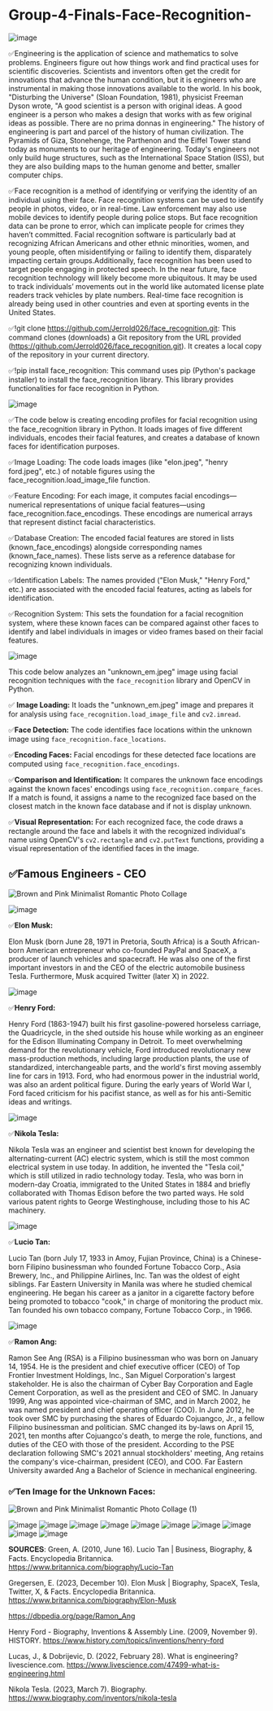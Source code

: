 # Group-4-Finals-Face-Recognition-
![image](https://github.com/Jerrold026/face_recognition/assets/143669000/551837e7-42b2-4aaa-8715-ffb90178df97)



✅Engineering is the application of science and mathematics to solve problems. Engineers figure out how things work and find practical uses for scientific discoveries. Scientists and inventors often get the credit for innovations that advance the human condition, but it is engineers who are instrumental in making those innovations available to the world.
In his book, "Disturbing the Universe" (Sloan Foundation, 1981), physicist Freeman Dyson wrote, "A good scientist is a person with original ideas. A good engineer is a person who makes a design that works with as few original ideas as possible. There are no prima donnas in engineering."
The history of engineering is part and parcel of the history of human civilization. The Pyramids of Giza, Stonehenge, the Parthenon and the Eiffel Tower stand today as monuments to our heritage of engineering. Today's engineers not only build huge structures, such as the International Space Station (ISS), but they are also building maps to the human genome and better, smaller computer chips.



✅Face recognition is a method of identifying or verifying the identity of an individual using their face. Face recognition systems can be used to identify people in photos, video, or in real-time. Law enforcement may also use mobile devices to identify people during police stops. But face recognition data can be prone to error, which can implicate people for crimes they haven’t committed. Facial recognition software is particularly bad at recognizing African Americans and other ethnic minorities, women, and young people, often misidentifying or failing to identify them, disparately impacting certain groups.Additionally, face recognition has been used to target people engaging in protected speech. In the near future, face recognition technology will likely become more ubiquitous. It may be used to track individuals’ movements out in the world like automated license plate readers track vehicles by plate numbers. Real-time face recognition is already being used in other countries and even at sporting events in the United States. 


✅!git clone https://github.com/Jerrold026/face_recognition.git:
This command clones (downloads) a Git repository from the URL provided (https://github.com/Jerrold026/face_recognition.git). It creates a local copy of the repository in your current directory.

✅!pip install face_recognition:
This command uses pip (Python's package installer) to install the face_recognition library. This library provides functionalities for face recognition in Python.

![image](https://github.com/Jerrold026/face_recognition/assets/143669000/e62889e4-86c2-4697-90f0-1a49d62b9c5b)


✅The code below is creating encoding profiles for facial recognition using the face_recognition library in Python. It loads images of five different individuals, encodes their facial features, and creates a database of known faces for identification purposes.

✅Image Loading: The code loads images (like "elon.jpeg", "henry ford.jpeg", etc.) of notable figures using the face_recognition.load_image_file function.

✅Feature Encoding: For each image, it computes facial encodings—numerical representations of unique facial features—using face_recognition.face_encodings. These encodings are numerical arrays that represent distinct facial characteristics.

✅Database Creation: The encoded facial features are stored in lists (known_face_encodings) alongside corresponding names (known_face_names). These lists serve as a reference database for recognizing known individuals.

✅Identification Labels: The names provided ("Elon Musk," "Henry Ford," etc.) are associated with the encoded facial features, acting as labels for identification.

✅Recognition System: This sets the foundation for a facial recognition system, where these known faces can be compared against other faces to identify and label individuals in images or video frames based on their facial features.

![image](https://github.com/Jerrold026/face_recognition/assets/143669000/e44cba60-5c86-46d1-a81a-f7d36c2d6a3c)





This code below analyzes an "unknown_em.jpeg" image using facial recognition techniques with the `face_recognition` library and OpenCV in Python.

✅ **Image Loading:** It loads the "unknown_em.jpeg" image and prepares it for analysis using `face_recognition.load_image_file` and `cv2.imread`.

✅**Face Detection:** The code identifies face locations within the unknown image using `face_recognition.face_locations`.

✅**Encoding Faces:** Facial encodings for these detected face locations are computed using `face_recognition.face_encodings`.

✅**Comparison and Identification:** It compares the unknown face encodings against the known faces' encodings using `face_recognition.compare_faces`. If a match is found, it assigns a name to the recognized face based on the closest match in the known face database and if not is display unknown. 

✅**Visual Representation:** For each recognized face, the code draws a rectangle around the face and labels it with the recognized individual's name using OpenCV's `cv2.rectangle` and `cv2.putText` functions, providing a visual representation of the identified faces in the image.

 ## ✅Famous Engineers - CEO

 ![Brown and Pink Minimalist Romantic Photo Collage](https://github.com/Jerrold026/face_recognition/assets/143669000/de8a5e96-dbec-4b9f-af46-387fac0530fa)

![image](https://github.com/Jerrold026/face_recognition/assets/143669000/a7ec9aa9-35da-424f-8efe-d6073f692dbc)

                            
✅**Elon Musk:**

Elon Musk (born June 28, 1971 in Pretoria, South Africa) is a South African-born American entrepreneur who co-founded PayPal and SpaceX, a producer of launch vehicles and spacecraft. He was also one of the first important investors in and the CEO of the electric automobile business Tesla. Furthermore, Musk acquired Twitter (later X) in 2022.

![image](https://github.com/Jerrold026/face_recognition/assets/143669000/81f756ae-7449-4c7c-ba8f-37fa4d39e69d)


✅**Henry Ford:**

Henry Ford (1863-1947) built his first gasoline-powered horseless carriage, the Quadricycle, in the shed outside his house while working as an engineer for the Edison Illuminating Company in Detroit. To meet overwhelming demand for the revolutionary vehicle, Ford introduced revolutionary new mass-production methods, including large production plants, the use of standardized, interchangeable parts, and the world's first moving assembly line for cars in 1913. Ford, who had enormous power in the industrial world, was also an ardent political figure. During the early years of World War I, Ford faced criticism for his pacifist stance, as well as for his anti-Semitic ideas and writings.

![image](https://github.com/Jerrold026/face_recognition/assets/143669000/5fea8753-d813-452c-8fb3-680479ee948b)


✅**Nikola Tesla:**

Nikola Tesla was an engineer and scientist best known for developing the alternating-current (AC) electric system, which is still the most common electrical system in use today. In addition, he invented the "Tesla coil," which is still utilized in radio technology today. Tesla, who was born in modern-day Croatia, immigrated to the United States in 1884 and briefly collaborated with Thomas Edison before the two parted ways. He sold various patent rights to George Westinghouse, including those to his AC machinery.

![image](https://github.com/Jerrold026/face_recognition/assets/143669000/5efe1fdd-b695-40ba-a445-2c5836c16468)

✅**Lucio Tan:**

Lucio Tan (born July 17, 1933 in Amoy, Fujian Province, China) is a Chinese-born Filipino businessman who founded Fortune Tobacco Corp., Asia Brewery, Inc., and Philippine Airlines, Inc. Tan was the oldest of eight siblings. Far Eastern University in Manila was where he studied chemical engineering. He began his career as a janitor in a cigarette factory before being promoted to tobacco "cook," in charge of monitoring the product mix. Tan founded his own tobacco company, Fortune Tobacco Corp., in 1966.

![image](https://github.com/Jerrold026/face_recognition/assets/143669000/36a7c121-843d-461c-a03b-9f69d64c5a31)



✅**Ramon Ang:**

Ramon See Ang (RSA) is a Filipino businessman who was born on January 14, 1954. He is the president and chief executive officer (CEO) of Top Frontier Investment Holdings, Inc., San Miguel Corporation's largest stakeholder. He is also the chairman of Cyber Bay Corporation and Eagle Cement Corporation, as well as the president and CEO of SMC. In January 1999, Ang was appointed vice-chairman of SMC, and in March 2002, he was named president and chief operating officer (COO). In June 2012, he took over SMC by purchasing the shares of Eduardo Cojuangco, Jr., a fellow Filipino businessman and politician. SMC changed its by-laws on April 15, 2021, ten months after Cojuangco's death, to merge the role, functions, and duties of the CEO with those of the president. According to the PSE declaration following SMC's 2021 annual stockholders' meeting, Ang retains the company's vice-chairman, president (CEO), and COO. Far Eastern University awarded Ang a Bachelor of Science in mechanical engineering.



### ✅**Ten Image for the Unknown Faces:**
![Brown and Pink Minimalist Romantic Photo Collage (1)](https://github.com/Jerrold026/face_recognition/assets/143669000/1444f61b-0720-4696-bc84-60e135bf4909)

![image](https://github.com/Jerrold026/face_recognition/assets/143669000/853938dc-3d95-40b4-a14e-157ca816392d)
![image](https://github.com/Jerrold026/face_recognition/assets/143669000/87c7744e-ee20-46da-bf17-fb7a9451d436)
![image](https://github.com/Jerrold026/face_recognition/assets/143669000/03a35374-96d7-4502-8a6c-ecf08a310c22)
![image](https://github.com/Jerrold026/face_recognition/assets/143669000/b67d219d-3d8d-4d1f-9115-ca252be79505)
![image](https://github.com/Jerrold026/face_recognition/assets/143669000/32dfcc90-5609-4e9a-b9b9-6a9dc3daf072)
![image](https://github.com/Jerrold026/face_recognition/assets/143669000/cbee03ad-ea67-49f8-941d-e4d8f40d3b13)
![image](https://github.com/Jerrold026/face_recognition/assets/143669000/0bbb0357-9c47-4c52-9026-7dcb2f7a3f2a)
![image](https://github.com/Jerrold026/face_recognition/assets/143669000/a2d65dcb-9337-45d0-ad59-0f78b6ebe154)
![image](https://github.com/Jerrold026/face_recognition/assets/143669000/43fab63e-596d-435d-8d3d-8c4ad16157da)
![image](https://github.com/Jerrold026/face_recognition/assets/143669000/4353b19b-cae4-4049-af6a-e518fa6c17ec)


𝐒𝐎𝐔𝐑𝐂𝐄𝐒:
Green, A. (2010, June 16). Lucio Tan | Business, Biography, & Facts. Encyclopedia Britannica. https://www.britannica.com/biography/Lucio-Tan

Gregersen, E. (2023, December 10). Elon Musk | Biography, SpaceX, Tesla, Twitter, X, & Facts. Encyclopedia Britannica. https://www.britannica.com/biography/Elon-Musk

https://dbpedia.org/page/Ramon_Ang

Henry Ford - Biography, Inventions & Assembly Line. (2009, November 9). HISTORY. https://www.history.com/topics/inventions/henry-ford

Lucas, J., & Dobrijevic, D. (2022, February 28). What is engineering? livescience.com. https://www.livescience.com/47499-what-is-engineering.html

Nikola Tesla. (2023, March 7). Biography. https://www.biography.com/inventors/nikola-tesla








 



